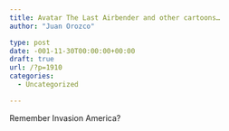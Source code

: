 ```yaml
---
title: Avatar The Last Airbender and other cartoons…
author: "Juan Orozco" 

type: post
date: -001-11-30T00:00:00+00:00
draft: true
url: /?p=1910
categories:
  - Uncategorized

---
```

Remember Invasion America?
